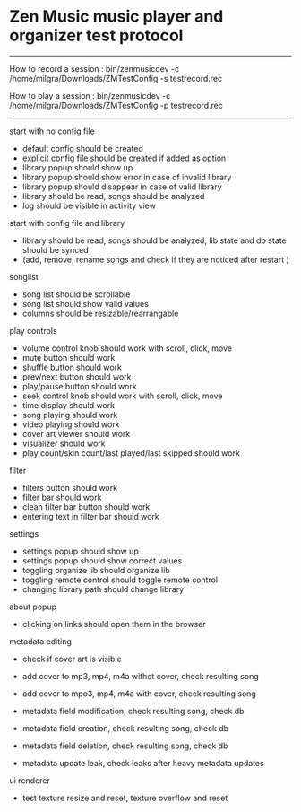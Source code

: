 # Zen Music music player and organizer test protocol

---

How to record a session :
bin/zenmusicdev -c /home/milgra/Downloads/ZMTestConfig -s testrecord.rec  

How to play a session :
bin/zenmusicdev -c /home/milgra/Downloads/ZMTestConfig -p testrecord.rec  

---

start with no config file

 - default config should be created
 - explicit config file should be created if added as option
 - library popup should show up
 - library popup should show error in case of invalid library
 - library popup should disappear in case of valid library
 - library should be read, songs should be analyzed
 - log should be visible in activity view

start with config file and library

 - library should be read, songs should be analyzed, lib state and db state should be synced
 - (add, remove, rename songs and check if they are noticed after restart )

songlist

 - song list should be scrollable
 - song list should show valid values
 - columns should be resizable/rearrangable

play controls

 - volume control knob should work with scroll, click, move
 - mute button should work
 - shuffle button should work
 - prev/next button should work
 - play/pause button should work
 - seek control knob should work with scroll, click, move
 - time display should work
 - song playing should work
 - video playing should work
 - cover art viewer should work
 - visualizer should work
 - play count/skin count/last played/last skipped should work

filter

 - filters button should work
 - filter bar should work
 - clean filter bar button should work
 - entering text in filter bar should work

settings

 - settings popup should show up
 - settings popup should show correct values
 - toggling organize lib should organize lib
 - toggling remote control should toggle remote control
 - changing library path should change library

about popup

 - clicking on links should open them in the browser

metadata editing

 - check if cover art is visible
 - add cover to mp3, mp4, m4a withot cover, check resulting song
 - add cover to mpo3, mp4, m4a with cover, check resulting song

 - metadata field modification, check resulting song, check db
 - metadata field creation, check resulting song, check db
 - metadata field deletion, check resulting song, check db

 - metadata update leak, check leaks after heavy metadata updates

ui renderer

 - test texture resize and reset, texture overflow and reset
